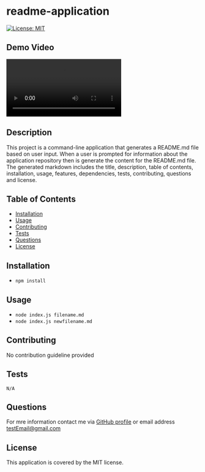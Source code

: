 # readme-application

[![License: MIT](https://img.shields.io/badge/License-MIT-yellow.svg)](https://opensource.org/licenses/MIT)

## Demo Video
![Demo video](./assets/video-demo.mp4)

## Description
This project is a command-line application that generates a README.md file based on user input. When a user is prompted for information about the application repository then is generate the content for the README.md file. The generated markdown includes the title, description, table of contents, installation, usage, features, dependencies, tests, contributing, questions and license.

## Table of Contents 
- [Installation](#installation)
- [Usage](#usage)
- [Contributing](#contributing)
- [Tests](#tests)
- [Questions](#questions)
- [License](#license)

## Installation 
- `npm install`

## Usage 
- `node index.js filename.md`
- `node index.js newfilename.md`

## Contributing 
No contribution guideline provided

## Tests
```N/A```

## Questions 
For mre information contact me via [GitHub profile](https://github.com/alinakristy) or email address <testEmail@gmail.com>
  
## License 
This application is covered by the MIT license.
